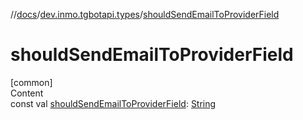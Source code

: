 //[docs](../../index.md)/[dev.inmo.tgbotapi.types](index.md)/[shouldSendEmailToProviderField](should-send-email-to-provider-field.md)



# shouldSendEmailToProviderField  
[common]  
Content  
const val [shouldSendEmailToProviderField](should-send-email-to-provider-field.md): [String](https://kotlinlang.org/api/latest/jvm/stdlib/kotlin/-string/index.html)  



